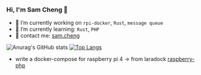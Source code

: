### Hi, I'm Sam Cheng 👋

<!--
**sam33339999/sam33339999** is a ✨ _special_ ✨ repository because its `README.md` (this file) appears on your GitHub profile.

Here are some ideas to get you started:

- 🔭 I’m currently working on ...
- 🌱 I’m currently learning ...
- 👯 I’m looking to collaborate on ...
- 🤔 I’m looking for help with ...
- 💬 Ask me about ...
- 📫 How to reach me: ...
- 😄 Pronouns: ...
- ⚡ Fun fact: ...


mysql-poll
mysql-cluster
redis-cluster
DB R/W Splitting
-->
- 🔭 I’m currently working on `rpi-docker`, `Rust`, `message queue`
- 🌱 I’m currently learning: `Rust`, `PHP`
- 💬 contact me: <a href = "mailto: sam33339999@gmail.com">sam.cheng</a>

![Anurag's GitHub stats](https://github-readme-stats.vercel.app/api?username=sam33339999&show_icons=true&theme=gruvbox&include_all_commits=true)
[![Top Langs](https://github-readme-stats.vercel.app/api/top-langs/?username=sam33339999&theme=gruvbox&layout=compact)](https://github.com/anuraghazra/github-readme-stats)

- write a docker-compose for raspberry pi 4 -> from laradock [raspberry-php](https://github.com/sam33339999/raspberry-php)

